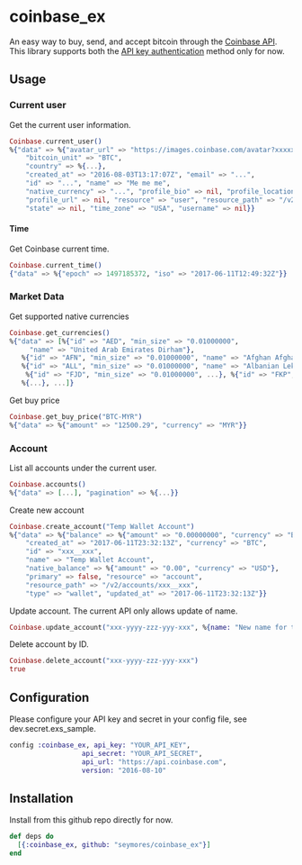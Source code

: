 # coinbase_ex

An easy way to buy, send, and accept bitcoin through the [Coinbase API](https://developers.coinbase.com).  
This library supports both the [API key authentication](https://developers.coinbase.com/docs/wallet/api-key-authentication) method only for now.

## Usage

### Current user
Get the current user information.

```elixir
Coinbase.current_user()
%{"data" => %{"avatar_url" => "https://images.coinbase.com/avatar?xxxxx",
    "bitcoin_unit" => "BTC",
    "country" => %{...},
    "created_at" => "2016-08-03T13:17:07Z", "email" => "...",
    "id" => "...", "name" => "Me me me",
    "native_currency" => "...", "profile_bio" => nil, "profile_location" => nil,
    "profile_url" => nil, "resource" => "user", "resource_path" => "/v2/user",
    "state" => nil, "time_zone" => "USA", "username" => nil}}
```

#### Time
Get Coinbase current time.

```elixir
Coinbase.current_time()
{"data" => %{"epoch" => 1497185372, "iso" => "2017-06-11T12:49:32Z"}}
```

### Market Data

Get supported native currencies

```elixir
Coinbase.get_currencies()
%{"data" => [%{"id" => "AED", "min_size" => "0.01000000",
     "name" => "United Arab Emirates Dirham"},
   %{"id" => "AFN", "min_size" => "0.01000000", "name" => "Afghan Afghani"},
   %{"id" => "ALL", "min_size" => "0.01000000", "name" => "Albanian Lek"},
    %{"id" => "FJD", "min_size" => "0.01000000", ...}, %{"id" => "FKP", ...},
   %{...}, ...]}
```

Get buy price

```elixir
Coinbase.get_buy_price("BTC-MYR")
%{"data" => %{"amount" => "12500.29", "currency" => "MYR"}}
```

### Account

List all accounts under the current user.

```elixir
Coinbase.accounts()
%{"data" => [...], "pagination" => %{...}}
```

Create new account

```elixir
Coinbase.create_account("Temp Wallet Account")
%{"data" => %{"balance" => %{"amount" => "0.00000000", "currency" => "BTC"},
    "created_at" => "2017-06-11T23:32:13Z", "currency" => "BTC",
    "id" => "xxx__xxx",
    "name" => "Temp Wallet Account",
    "native_balance" => %{"amount" => "0.00", "currency" => "USD"},
    "primary" => false, "resource" => "account",
    "resource_path" => "/v2/accounts/xxx__xxx",
    "type" => "wallet", "updated_at" => "2017-06-11T23:32:13Z"}}
```

Update account.
The current API only allows update of name.

```elixir
Coinbase.update_account("xxx-yyyy-zzz-yyy-xxx", %{name: "New name for the account"})
```

Delete account by ID.

```elixir
Coinbase.delete_account("xxx-yyyy-zzz-yyy-xxx")
true
```

## Configuration
Please configure your API key and secret in your config file, see dev.secret.exs_sample.

```elixir
config :coinbase_ex, api_key: "YOUR_API_KEY",
                  api_secret: "YOUR_API_SECRET",
                  api_url: "https://api.coinbase.com",
                  version: "2016-08-10"
```

## Installation
Install from this github repo directly for now.

```elixir
def deps do
  [{:coinbase_ex, github: "seymores/coinbase_ex"}]
end
```

